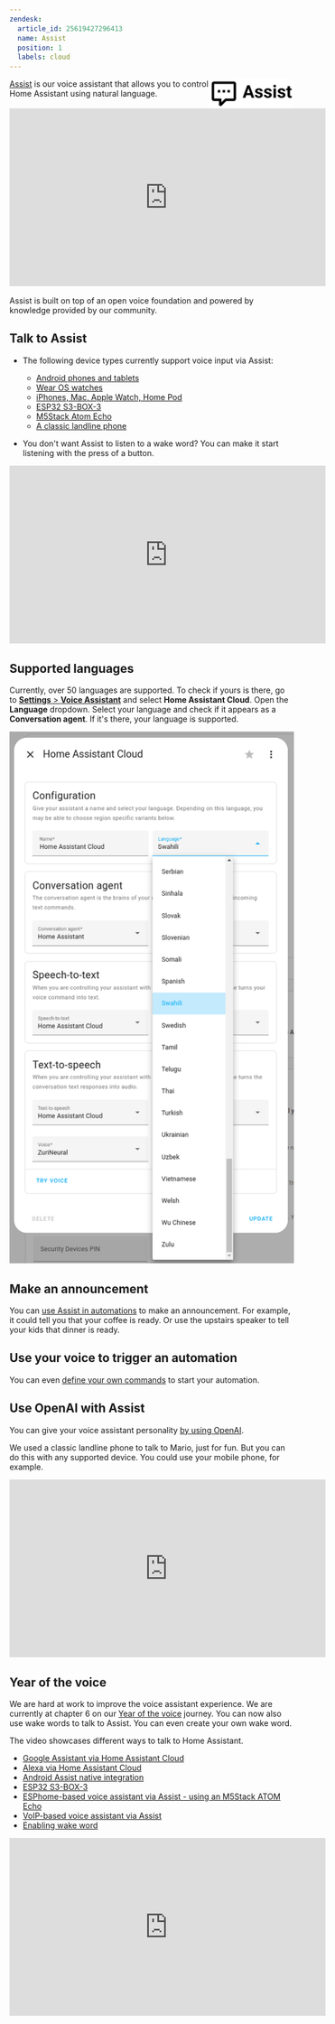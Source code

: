 ```yaml
---
zendesk:
  article_id: 25619427296413
  name: Assist
  position: 1
  labels: cloud
---
```


<img src="/static/img/logos/assist-logo.png" class='no-shadow' alt='Assist logo' style='width: 150px; float: right'>

[Assist](https://www.home-assistant.io/voice_control/) is our voice assistant that allows you to control Home Assistant using natural language.

<div class='videoWrapper'>
<iframe width="560" height="315" src="https://www.youtube.com/embed/HqYbhk6vq9E" videotitle="This 70s Walkie Talkie controls your smart home" frameborder="0" allow="accelerometer; autoplay; encrypted-media; gyroscope; picture-in-picture" allowfullscreen></iframe>
</div>

Assist is built on top of an open voice foundation and powered by knowledge provided by our community.

## Talk to Assist

- The following device types currently support voice input via Assist:

  - [Android phones and tablets](https://www.home-assistant.io/voice_control/android/)
  - [Wear OS watches](https://www.home-assistant.io/voice_control/android/#assist-on-wear-os)
  - [iPhones, Mac, Apple Watch, Home Pod](https://www.home-assistant.io/voice_control/apple/)
  - [ESP32 S3-BOX-3](https://www.home-assistant.io/voice_control/s3_box_voice_assistant/)
  - [M5Stack Atom Echo](https://www.home-assistant.io/voice_control/thirteen-usd-voice-remote/)
  - [A classic landline phone](https://www.home-assistant.io/voice_control/worlds-most-private-voice-assistant/)

- You don't want Assist to listen to a wake word? You can make it start listening with the press of a button.

<div class='videoWrapper'>
<iframe width="560" height="315" src="https://www.youtube.com/embed/5b7nqGZyeVU" videotitle="Assist on an Android watch" frameborder="0" allow="accelerometer; autoplay; encrypted-media; gyroscope; picture-in-picture" allowfullscreen></iframe>
</div>

## Supported languages

Currently, over 50 languages are supported. To check if yours is there, go to [**Settings** > **Voice Assistant**](https://my.home-assistant.io/redirect/voice_assistants/) and select **Home Assistant Cloud**. Open the **Language** dropdown. Select your language and check if it appears as a **Conversation agent**. If it's there, your language is supported.

<img src="/static/img/cloud/assist_home-assistant-cloud_languages.png" alt="Languages supported by Home Assistant Cloud">

## Make an announcement

You can [use Assist in automations](https://www.home-assistant.io/voice_control/using_tts_in_automation/) to make an announcement. For example, it could tell you that your coffee is ready. Or use the upstairs speaker to tell your kids that dinner is ready.

## Use your voice to trigger an automation

You can even [define your own commands](https://www.home-assistant.io/voice_control/custom_sentences/) to start your automation.

## Use OpenAI with Assist

You can give your voice assistant personality [by using OpenAI](https://www.home-assistant.io/voice_control/worlds-most-private-voice-assistant/#give-your-voice-assistant-personality-using-the-openai-integration).

We used a classic landline phone to talk to Mario, just for fun. But you can do this with any supported device. You could use your mobile phone, for example.

<div class='videoWrapper'>
<iframe width="560" height="315" src="https://www.youtube.com/embed/eLx8_NAqptk" videotitle="Give your voice assistant personality using the OpenAI integration" frameborder="0" allow="accelerometer; autoplay; encrypted-media; gyroscope; picture-in-picture" allowfullscreen></iframe>
</div>

## Year of the voice

We are hard at work to improve the voice assistant experience. We are currently at chapter 6 on our [Year of the voice](https://www.home-assistant.io/blog/2024/02/21/voice-chapter-6/) journey. You can now also use wake words to talk to Assist. You can even create your own wake word.

The video showcases different ways to talk to Home Assistant.

- [Google Assistant via Home Assistant Cloud](/hc/en-us/articles/25619376817053-Google-Assistant)
- [Alexa via Home Assistant Cloud](/hc/en-us/articles/25619363899677)
- [Android Assist native integration](https://www.home-assistant.io/voice_control/android/)
- [ESP32 S3-BOX-3](https://www.home-assistant.io/voice_control/s3_box_voice_assistant/)
- [ESPhome-based voice assistant via Assist - using an M5Stack ATOM Echo](https://www.home-assistant.io/voice_control/thirteen-usd-voice-remote/)
- [VoIP-based voice assistant via Assist](https://www.home-assistant.io/voice_control/worlds-most-private-voice-assistant/)
- [Enabling wake word](https://www.home-assistant.io/voice_control/install_wake_word_add_on/)

<div class='videoWrapper'>
<iframe width="560" height="315" src="https://www.youtube.com/embed/XF53wUbeLxA" videotitle="Voice at Home Assistant." frameborder="0" allow="accelerometer; autoplay; encrypted-media; gyroscope; picture-in-picture" allowfullscreen></iframe>
</div>

